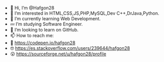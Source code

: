 - 👋 Hi, I’m @Hafgon28
- 👀 I’m interested in HTML,CSS,JS,PHP,MySQL,Dev C++,DrJava,Python.
- 🌱 I’m currently learning Web Development.
- 💤 I’m studying Software Engineer.
- 💞️ I’m looking to learn on GitHub.
- 📫 How to reach me:
- 🔡 https://codepen.io/hafgon28
- 🤓 https://es.stackoverflow.com/users/239644/hafgon28
- 😲 https://sourceforge.net/u/hafgon28/profile


<!---
Hafgon28/Hafgon28 is a ✨ special ✨ repository because its `README.md` (this file) appears on your GitHub profile.
You can click the Preview link to take a look at your changes.
--->
